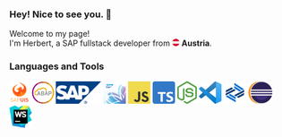 ### Hey! Nice to see you. 👋

<p>Welcome to my page! </br> I'm Herbert, a SAP fullstack developer from <img src="./assets/austria.png" width="13"/> <b>Austria</b>.</p>

### Languages and Tools


<a href="https://ui5.sap.com/" target="_blank"><img height="40" src="./assets/sapui5.png" title="SAPUI5"></a>
<a href="https://help.sap.com/doc/abapdocu_latest_index_htm/latest/en-US/index.htm" target="_blank"><img height="40" src="./assets/abap.png" title="ABAP"></a>
<a href="https://www.sap.com/" target="_blank"><img height="40" src="./assets/sap.png" title="SAP"></a>
<a href="https://pages.community.sap.com/topics/fiori" target="_blank"><img height="40" src="./assets/fiori.png" title="SAP Fiori"></a>
<a href="https://www.javascript.com/" target="_blank"><img height="40" src="./assets/javascript.png" title="Javascript"></a>
<a href="https://www.typescriptlang.org/" target="_blank"><img height="40" src="./assets/typescript.png" title="Typescript"></a>
<a href="https://nodejs.org/en" target="_blank"><img height="40" src="./assets/node.png" title="NodeJS"></a>
<a href="https://code.visualstudio.com/" target="_blank"><img height="40" src="./assets/vscode.png" title="Visual Studio Code"></a>
<a href="https://www.sap.com/austria/products/technology-platform/business-application-studio.html" target="_blank"><img height="40" src="./assets/bas.png" title="SAP Business Application Studio"></a>
<a href="https://www.eclipse.org/" target="_blank"><img height="40" src="./assets/eclipse.png" title="Eclipse"></a>
<a href="https://www.jetbrains.com/webstorm/" target="_blank"><img height="40" src="./assets/webstorm.png" title="Webstorm IDE"></a>



<!--
**hkaintz/hkaintz** is a ✨ _special_ ✨ repository because its `README.md` (this file) appears on your GitHub profile.

Here are some ideas to get you started:

- 🔭 I’m currently working on ...
- 🌱 I’m currently learning ...
- 👯 I’m looking to collaborate on ...
- 🤔 I’m looking for help with ...
- 💬 Ask me about ...
- 📫 How to reach me: ...
- 😄 Pronouns: ...
- ⚡ Fun fact: ...
-->
